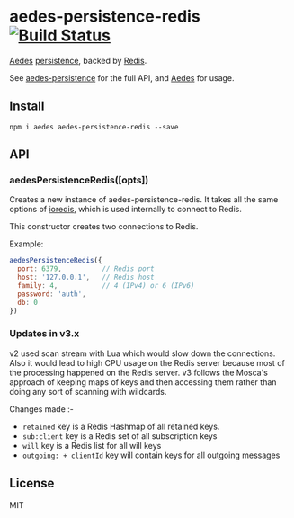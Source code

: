 # aedes-persistence-redis&nbsp;&nbsp;[![Build Status](https://travis-ci.org/mcollina/aedes-persistence-redis.svg)](https://travis-ci.org/mcollina/aedes-persistence-redis)

[Aedes][aedes] [persistence][persistence], backed by [Redis][redis].

See [aedes-persistence][persistence] for the full API, and [Aedes][aedes] for usage.

## Install

```
npm i aedes aedes-persistence-redis --save
```

## API

<a name="constructor"></a>
### aedesPersistenceRedis([opts])

Creates a new instance of aedes-persistence-redis.
It takes all the same options of [ioredis](http://npm.im/ioredis),
which is used internally to connect to Redis.

This constructor creates two connections to Redis.

Example:

```js
aedesPersistenceRedis({
  port: 6379,          // Redis port
  host: '127.0.0.1',   // Redis host
  family: 4,           // 4 (IPv4) or 6 (IPv6)
  password: 'auth',
  db: 0
})
```

### Updates in v3.x
v2 used scan stream with Lua which would slow down the connections. Also it would lead to high CPU usage on the Redis server because most of the processing happened on the Redis server. v3 follows the
Mosca's approach of keeping maps of keys and then accessing them rather than doing any sort of scanning with wildcards.

Changes made :-
- `retained` key is a Redis Hashmap of all retained keys.
- `sub:client` key is a Redis set of all subscription keys
- `will` key is a Redis list for all will keys
- `outgoing: + clientId` key will contain keys for all outgoing messages

## License

MIT

[aedes]: https://github.com/mcollina/aedes
[persistence]: https://github.com/mcollina/aedes-persistence
[redis]: http://redis.io
